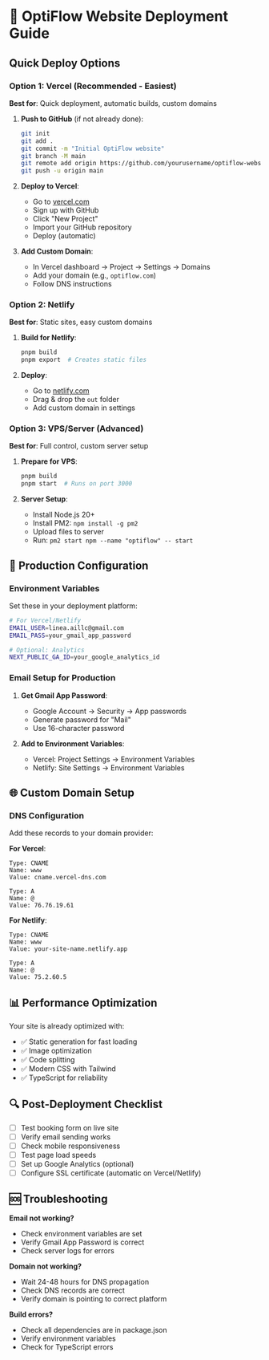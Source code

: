 # 🚀 OptiFlow Website Deployment Guide

## Quick Deploy Options

### Option 1: Vercel (Recommended - Easiest)
**Best for**: Quick deployment, automatic builds, custom domains

1. **Push to GitHub** (if not already done):
   ```bash
   git init
   git add .
   git commit -m "Initial OptiFlow website"
   git branch -M main
   git remote add origin https://github.com/yourusername/optiflow-website.git
   git push -u origin main
   ```

2. **Deploy to Vercel**:
   - Go to [vercel.com](https://vercel.com)
   - Sign up with GitHub
   - Click "New Project"
   - Import your GitHub repository
   - Deploy (automatic)

3. **Add Custom Domain**:
   - In Vercel dashboard → Project → Settings → Domains
   - Add your domain (e.g., `optiflow.com`)
   - Follow DNS instructions

### Option 2: Netlify
**Best for**: Static sites, easy custom domains

1. **Build for Netlify**:
   ```bash
   pnpm build
   pnpm export  # Creates static files
   ```

2. **Deploy**:
   - Go to [netlify.com](https://netlify.com)
   - Drag & drop the `out` folder
   - Add custom domain in settings

### Option 3: VPS/Server (Advanced)
**Best for**: Full control, custom server setup

1. **Prepare for VPS**:
   ```bash
   pnpm build
   pnpm start  # Runs on port 3000
   ```

2. **Server Setup**:
   - Install Node.js 20+
   - Install PM2: `npm install -g pm2`
   - Upload files to server
   - Run: `pm2 start npm --name "optiflow" -- start`

## 🔧 Production Configuration

### Environment Variables
Set these in your deployment platform:

```bash
# For Vercel/Netlify
EMAIL_USER=linea.aillc@gmail.com
EMAIL_PASS=your_gmail_app_password

# Optional: Analytics
NEXT_PUBLIC_GA_ID=your_google_analytics_id
```

### Email Setup for Production
1. **Get Gmail App Password**:
   - Google Account → Security → App passwords
   - Generate password for "Mail"
   - Use 16-character password

2. **Add to Environment Variables**:
   - Vercel: Project Settings → Environment Variables
   - Netlify: Site Settings → Environment Variables

## 🌐 Custom Domain Setup

### DNS Configuration
Add these records to your domain provider:

**For Vercel**:
```
Type: CNAME
Name: www
Value: cname.vercel-dns.com

Type: A
Name: @
Value: 76.76.19.61
```

**For Netlify**:
```
Type: CNAME
Name: www
Value: your-site-name.netlify.app

Type: A
Name: @
Value: 75.2.60.5
```

## 📊 Performance Optimization

Your site is already optimized with:
- ✅ Static generation for fast loading
- ✅ Image optimization
- ✅ Code splitting
- ✅ Modern CSS with Tailwind
- ✅ TypeScript for reliability

## 🔍 Post-Deployment Checklist

- [ ] Test booking form on live site
- [ ] Verify email sending works
- [ ] Check mobile responsiveness
- [ ] Test page load speeds
- [ ] Set up Google Analytics (optional)
- [ ] Configure SSL certificate (automatic on Vercel/Netlify)

## 🆘 Troubleshooting

**Email not working?**
- Check environment variables are set
- Verify Gmail App Password is correct
- Check server logs for errors

**Domain not working?**
- Wait 24-48 hours for DNS propagation
- Check DNS records are correct
- Verify domain is pointing to correct platform

**Build errors?**
- Check all dependencies are in package.json
- Verify environment variables
- Check for TypeScript errors

